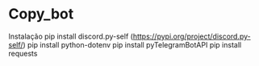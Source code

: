 # Copy_bot
Instalação
    pip install discord.py-self (https://pypi.org/project/discord.py-self/)
    pip install python-dotenv
    pip install pyTelegramBotAPI
    pip install requests